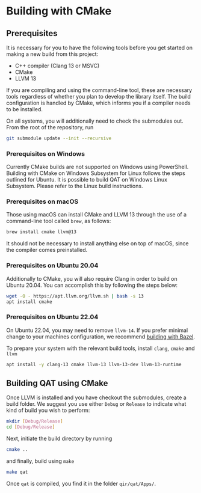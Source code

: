 # Building with CMake

## Prerequisites

It is necessary for you to have the following tools before you get started on
making a new build from this project:

- C++ compiler (Clang 13 or MSVC)
- CMake
- LLVM 13

If you are compiling and using the command-line tool, these are necessary tools
regardless of whether you plan to develop the library itself. The build
configuration is handled by CMake, which informs you if a compiler needs to be
installed.

On all systems, you will additionally need to check the submodules out. From the
root of the repository, run

```sh
git submodule update --init --recursive
```

### Prerequisites on Windows

Currently CMake builds are not supported on Windows using PowerShell. Building
with CMake on Windows Subsystem for Linux follows the steps outlined for Ubuntu.
It is possible to build QAT on Windows Linux Subsystem. Please refer to the
Linux build instructions.

### Prerequisites on macOS

Those using macOS can install CMake and LLVM 13 through the use of a
command-line tool called `brew`, as follows:

```sh
brew install cmake llvm@13
```

It should not be necessary to install anything else on top of macOS, since the
compiler comes preinstalled.

### Prerequisites on Ubuntu 20.04

Additionally to CMake, you will also require Clang in order to build on Ubuntu
20.04. You can accomplish this by following the steps below:

```sh
wget -O - https://apt.llvm.org/llvm.sh | bash -s 13
apt install cmake
```

### Prerequisites on Ubuntu 22.04

On Ubuntu 22.04, you may need to remove `llvm-14`. If you prefer minimal change
to your machines configuration, we recommend
[building with Bazel](./building-with-bazel.md).

To prepare your system with the relevant build tools, install `clang`, `cmake`
and `llvm`

```sh
apt install -y clang-13 cmake llvm-13 llvm-13-dev llvm-13-runtime
```

## Building QAT using CMake

Once LLVM is installed and you have checkout the submodules, create a build
folder. We suggest you use either `Debug` or `Release` to indicate what kind of
build you wish to perform:

```sh
mkdir [Debug/Release]
cd [Debug/Release]
```

Next, initiate the build directory by running

```sh
cmake ..
```

and finally, build using `make`

```sh
make qat
```

Once `qat` is compiled, you find it in the folder `qir/qat/Apps/`.
